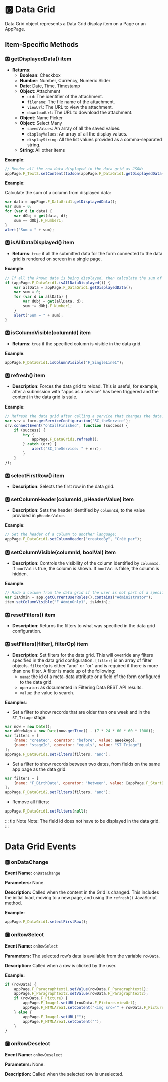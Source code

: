# &#127358; Data Grid
Data Grid object represents a Data Grid display item on a Page or an AppPage.

## Item-Specific Methods

### 🅼 getDisplayedData() <Badge type="tip">item</Badge>

- **Returns**:
    - **Boolean**: Checkbox
    - **Number**: Number, Currency, Numeric Slider
    - **Date**: Date, Time, Timestamp
    - **Object**: Attachment
        - `uid`: The identifier of the attachment.
        - `filename`: The file name of the attachment.
        - `viewUrl`: The URL to view the attachment.
        - `downloadUrl`: The URL to download the attachment.
    - **Object**: Name Picker
    - **Object**: Select Many
        - `savedValues`: An array of all the saved values.
        - `displayValues`: An array of all the display values.
        - `displayString`: All the list values provided as a comma-separated string.
    - **String**: All other items

**Example**:

```javascript
// Render all the row data displayed in the data grid as JSON:
appPage.F_Text2.setContent(toJson(appPage.F_DataGrid1.getDisplayedData(), true));
```

**Example**:

Calculate the sum of a column from displayed data:

```javascript
var data = appPage.F_DataGrid1.getDisplayedData();
var sum = 0;
for (var d in data) {
    var dObj = get(data, d);
    sum += dObj.F_Number1;
}
alert("Sum = " + sum);
```

### 🅼 isAllDataDisplayed() <Badge type="tip">item</Badge>

- **Returns**: `true` if all the submitted data for the form connected to the data grid is rendered on screen in a
  single page.

**Example**:

```javascript
// If all the known data is being displayed, then calculate the sum of a column:
if (appPage.F_DataGrid1.isAllDataDisplayed()) {
    var allData = appPage.F_DataGrid1.getDisplayedData();
    var sum = 0;
    for (var d in allData) {
        var dObj = get(allData, d);
        sum += dObj.F_Number1;
    }
    alert("Sum = " + sum);
}
```

### 🅼 isColumnVisible(columnId) <Badge type="tip">item</Badge>

- **Returns**: `true` if the specified column is visible in the data grid.

**Example**:

```javascript
appPage.F_DataGrid1.isColumnVisible("F_SingleLine1");
```

### 🅼 refresh() <Badge type="tip">item</Badge>

- **Description**: Forces the data grid to reload. This is useful, for example, after a submission with "apps as a
  service" has been triggered and the content in the data grid is stale.

**Example**:

```javascript
// Refresh the data grid after calling a service that changes the data:
var srv = form.getServiceConfiguration('SC_theService');
srv.connectEvent("onCallFinished", function (success) {
    if (success) {
        try {
            appPage.F_DataGrid1.refresh();
        } catch (err) {
            alert("SC_theService: " + err);
        }
    }
});
```

### 🅼 selectFirstRow() <Badge type="tip">item</Badge>

- **Description**: Selects the first row in the data grid.

### 🅼 setColumnHeader(columnId, pHeaderValue) <Badge type="tip">item</Badge>

- **Description**: Sets the header identified by `columnId`, to the value provided in `pHeaderValue`.

**Example**:

```javascript
// Set the header of a column to another language:
appPage.F_DataGrid1.setColumnHeader("createdBy", "Créé par");
```

### 🅼 setColumnVisible(columnId, boolVal) <Badge type="tip">item</Badge>

- **Description**: Controls the visibility of the column identified by `columnId`. If `boolVal` is true, the column is
  shown. If `boolVal` is false, the column is hidden.

**Example**:

```javascript
// Hide a column from the data grid if the user is not part of a specific role:
var isAdmin = app.getCurrentUserRoles().contains("Administrator");
item.setColumnVisible("F_AdminOnly1", isAdmin);
```

###  🅼 resetFilters() <Badge type="tip">item</Badge>

- **Description**: Returns the filters to what was specified in the data grid configuration.

### 🅼 setFilters([filter], filterOp) <Badge type="tip">item</Badge>

- **Description**: Set filters for the data grid. This will override any filters specified in the data grid
  configuration. `[filter]` is an array of filter objects. `filterOp` is either "and" or "or" and is required if there
  is more than one filter. A filter is made up of the following:
    - `name`: the id of a meta-data attribute or a field of the form configured to the data grid.
    - `operator`: as documented in Filtering Data REST API results.
    - `value`: the value to search.

**Examples**:

- Set a filter to show records that are older than one week and in the `ST_Triage` stage:

```javascript
var now = new Date();
var aWeekAgo = new Date(now.getTime() - (7 * 24 * 60 * 60 * 1000));
var filters = [
    {name: "created", operator: "before", value: aWeekAgo},
    {name: "stageId", operator: "equals", value: "ST_Triage"}
];
appPage.F_DataGrid1.setFilters(filters, "and");
```

- Set a filter to show records between two dates, from fields on the same app page as the data grid:

```javascript
var filters = [
    {name: "F_BirthDate", operator: "between", value: [appPage.F_StartDate.getValue(), appPage.F_EndDate.getValue()]}
];
appPage.F_DataGrid2.setFilters(filters, "and");
```

- Remove all filters:

```javascript
appPage.F_DataGrid1.setFilters(null);
```

::: tip Note
Note: The field id does not have to be displayed in the data grid.
:::

<!--@include: ./common/functions.md -->

<!--@include: ./common/event_objects.md -->

# Data Grid Events

### 🅴 onDataChange

**Event Name:** `onDataChange`

**Parameters:** None.

**Description:** Called when the content in the Grid is changed. This includes the initial load, moving to a new page,
and using the `refresh()` JavaScript method.

**Example:**

```javascript
appPage.F_DataGrid1.selectFirstRow();
```

### 🅴 onRowSelect

**Event Name:** `onRowSelect`

**Parameters:** The selected row’s data is available from the variable `rowData`.

**Description:** Called when a row is clicked by the user.

**Example:**

```javascript
if (rowData) {
    appPage.F_Paragraphtext1.setValue(rowData.F_Paragraphtext1);
    appPage.F_Paragraphtext2.setValue(rowData.F_Paragraphtext2);
    if (rowData.F_Picture) {
        appPage.F_Image1.setURL(rowData.F_Picture.viewUrl);
        appPage.F_HTMLArea1.setContent("<img src='" + rowData.F_Picture.viewUrl + "' />");
    } else {
        appPage.F_Image1.setURL("");
        appPage.F_HTMLArea1.setContent("");
    }
}
```

### 🅴 onRowDeselect

**Event Name:** `onRowDeselect`

**Parameters:** None.

**Description:** Called when the selected row is unselected.



<!--@include: ./common/events.md -->
